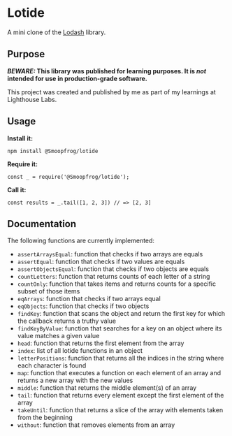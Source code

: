 # Lotide

A mini clone of the [Lodash](https://lodash.com) library.

## Purpose

**_BEWARE:_ This library was published for learning purposes. It is _not_ intended for use in production-grade software.**

This project was created and published by me as part of my learnings at Lighthouse Labs. 

## Usage

**Install it:**

`npm install @Smoopfrog/lotide`

**Require it:**

`const _ = require('@Smoopfrog/lotide');`

**Call it:**

`const results = _.tail([1, 2, 3]) // => [2, 3]`

## Documentation

The following functions are currently implemented:

* `assertArraysEqual`: function that checks if two arrays are equals
* `assertEqual`: function that checks if two values are equals
* `assertObjectsEqual`: function that checks if two objects are equals
* `countLetters`: function that returns counts of each letter of a string
* `countOnly`: function that takes items and returns counts for a specific subset of those items
* `eqArrays`: function that checks if two arrays equal
* `eqObjects`: function that checks if two objects
* `findKey`: function that scans the object and return the first key for which the callback returns a truthy value
* `findKeyByValue`: function that searches for a key on an object where its value matches a given value
* `head`: function that returns the first element from the array
* `index`: list of all lotide functions in an object
* `letterPositions`: function that returns all the indices in the string where each character is found
* `map`: function that executes a function on each element of an array and returns a new array with the new values
* `middle`: function that returns the middle element(s) of an array
* `tail`: function that returns every element except the first element of the array
* `takeUntil`: function that returns a slice of the array with elements taken from the beginning
* `without`: function that removes elements from an array